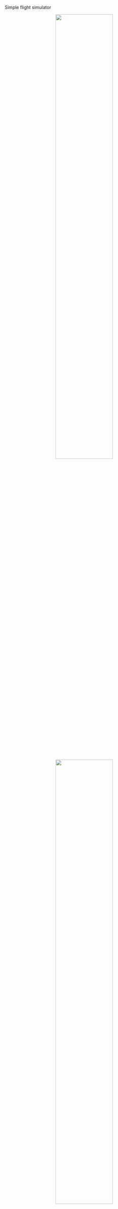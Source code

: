 Simple flight simulator
<p align="center">
  <img src="https://github.com/user-attachments/assets/904394b7-d2e3-4765-bf0e-a06bd0d3364c" width="60%">
</p>

<p align="center">
  <img src="https://github.com/user-attachments/assets/d8d754f9-ec79-4fdd-be51-43fdaa65a6fc" width="60%">
</p>
